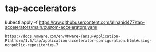 # tap-accelerators

kubectl apply -f https://raw.githubusercontent.com/alinahid477/tap-accelerators/main/custom-accelerators.yaml


```
https://docs.vmware.com/en/VMware-Tanzu-Application-Platform/1.6/tap/application-accelerator-configuration.html#using-nonpublic-repositories-7
```